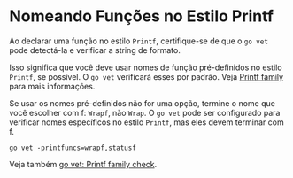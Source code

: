 # Nomeando Funções no Estilo Printf

Ao declarar uma função no estilo `Printf`, certifique-se de que o `go vet` pode detectá-la e verificar a string de formato.

Isso significa que você deve usar nomes de função pré-definidos no estilo `Printf`, se possível. O `go vet` verificará esses por padrão. Veja [Printf family] para mais informações.

  [Printf family]: https://golang.org/cmd/vet/#hdr-Printf_family

Se usar os nomes pré-definidos não for uma opção, termine o nome que você escolher com f: `Wrapf`, não `Wrap`. O `go vet` pode ser configurado para verificar nomes específicos no estilo `Printf`, mas eles devem terminar com f.

```shell
go vet -printfuncs=wrapf,statusf
```

Veja também [go vet: Printf family check].

  [go vet: Printf family check]: https://kuzminva.wordpress.com/2017/11/07/go-vet-printf-family-check/
